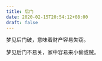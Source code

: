 ```yaml
---
title: 后门
date: 2020-02-15T20:54:12+08:00
draft: false
---
```


梦见后门破，意味着财产容易失窃。


梦见后门不易关，家中容易来小偷或贼。
